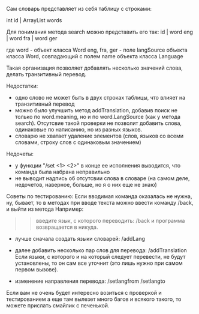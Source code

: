 Сам словарь представляет из себя таблицу с строками:

int id | ArrayList<Word> words

Для понимания метода search можно представить его так:
id | word eng | word fra | word ger

где word - объект класса Word
eng, fra, ger - поле langSource объекта класса Word, совпадающий с полем name объекта класса Language


Такая организация позволяет добавлять несколько значений слова, делать транзитивный перевод.


Недостатки: 
- одно слово не может быть в двух строках таблицы, что влияет на транзитивный перевод
- можно было улучшить метод addTranslation, добавив поиск не только по word.meaning, но и по word.LangSource (как у метода search). Отсутсвие такой проверки не позволит добавить слова, одинаковые по написанию, но из разных языков.
- словарю не хватает удаление элементов (слов, языков со всеми словами, строку слов с одинаковым значением)

Недочеты:
- у функции "/set <1> <2>" в конце ее исполнения выводится, что команда была набрана неправильно
- не выводит надпись об отсутсвии слова в словаре
(на самом деле, недочетов, наверное, больше, но я о них еще не знаю)


Советы по тестированию:
Если вводимая команда оказалась не нужна, ну, бывает, то в методах при вводе текста можно ввести команду /back, и выйти из метода
Например:
>> введите язык, с которого переводить: /back
и программа возвращается в никуда.

- лучше сначала создать языки словарей: 
/addLang

- далее добавить несколько пар слов для перевода:
/addTranslation
Если языки, с которого и на который следует перевести, не будут установлены, то он сам все уточнит (это лишь нужно при самом первом вызове).

- изменение направления перевода:
/setlangfrom
/setlangto


Если вам не очень будет интересно возиться с проверкой и тестированием а еще там вылезет много багов и всякого такого, то можете прислать смайлик с печенькой.







